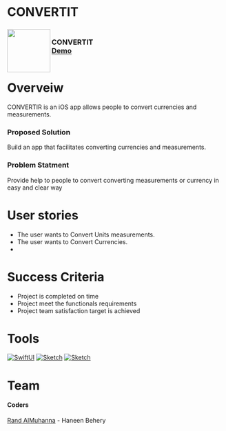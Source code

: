# CONVERTIT

<div>
<h3><img align="left" width="100" height="100" src="ConvertITLogo.png"> <br/> CONVERTIT <br/>
<a href="https://drive.google.com/file/d/1voRDPYBD59nTCgkxK2VCdDymXtrjr1hE/view?usp=share_link">Demo</a> <br/> <br/> </h3>   
  </div>   


# Overveiw
CONVERTIR is an iOS app allows people to convert currencies and measurements.

### Proposed Solution
Build an app that facilitates converting currencies and measurements.

### Problem Statment
Provide help to people to convert converting measurements or currency in easy and clear way

# User stories
- The user wants to Convert Units measurements.
- The user wants to Convert Currencies.
- 
# Success Criteria
- Project is completed on time
- Project meet the functionals requirements
- Project team satisfaction target is achieved


# Tools
[![SwiftUI][SwiftUI-img]][SwiftUI-url]   [![Sketch][Sketch-img]][Sketch-url]  [![Sketch][Sketch-img]][Sketch-url]  

# Team
 #### Coders
 <a href="https://www.linkedin.com/in/randalmuhanna/">Rand AlMuhanna</a> - Haneen Behery 
 
<!-- MARKDOWN LINKS & IMAGES -->
<!-- https://www.markdownguide.org/basic-syntax/#reference-style-links -->
[SwiftUI-img]: https://img.shields.io/badge/-SwiftUI-blue
[SwiftUI-url]: https://developer.apple.com/xcode/swiftui/

[Sketch-img]: https://img.shields.io/badge/-Sketch-yellow
[Sketch-url]: https://www.sketch.com

[Sketch-img]: https://img.shields.io/badge/-Sketch-yellow
[Sketch-url]: https://www.sketch.com
